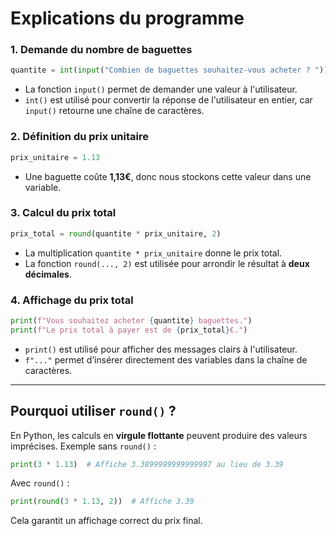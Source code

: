 # Explications du programme

### 1. Demande du nombre de baguettes
```python
quantite = int(input("Combien de baguettes souhaitez-vous acheter ? "))
```
- La fonction `input()` permet de demander une valeur à l'utilisateur.
- `int()` est utilisé pour convertir la réponse de l'utilisateur en entier, car `input()` retourne une chaîne de caractères.

### 2. Définition du prix unitaire
```python
prix_unitaire = 1.13
```
- Une baguette coûte **1,13€**, donc nous stockons cette valeur dans une variable.

### 3. Calcul du prix total
```python
prix_total = round(quantite * prix_unitaire, 2)
```
- La multiplication `quantite * prix_unitaire` donne le prix total.
- La fonction `round(..., 2)` est utilisée pour arrondir le résultat à **deux décimales**.

### 4. Affichage du prix total
```python
print(f"Vous souhaitez acheter {quantite} baguettes.")
print(f"Le prix total à payer est de {prix_total}€.")
```
- `print()` est utilisé pour afficher des messages clairs à l'utilisateur.
- `f"..."` permet d’insérer directement des variables dans la chaîne de caractères.

---

## Pourquoi utiliser `round()` ?
En Python, les calculs en **virgule flottante** peuvent produire des valeurs imprécises.
Exemple sans `round()` :
```python
print(3 * 1.13)  # Affiche 3.3899999999999997 au lieu de 3.39
```
Avec `round()` :
```python
print(round(3 * 1.13, 2))  # Affiche 3.39
```
Cela garantit un affichage correct du prix final.